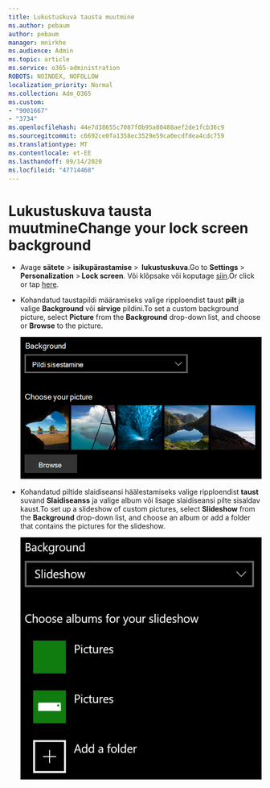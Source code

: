 ```yaml
---
title: Lukustuskuva tausta muutmine
ms.author: pebaum
author: pebaum
manager: mnirkhe
ms.audience: Admin
ms.topic: article
ms.service: o365-administration
ROBOTS: NOINDEX, NOFOLLOW
localization_priority: Normal
ms.collection: Adm_O365
ms.custom:
- "9001667"
- "3734"
ms.openlocfilehash: 44e7d38655c7087f0b95a80488aef2de1fcb36c9
ms.sourcegitcommit: c6692ce0fa1358ec3529e59ca0ecdfdea4cdc759
ms.translationtype: MT
ms.contentlocale: et-EE
ms.lasthandoff: 09/14/2020
ms.locfileid: "47714468"
---
```

# <a name="change-your-lock-screen-background"></a><span data-ttu-id="69aaa-102">Lukustuskuva tausta muutmine</span><span class="sxs-lookup"><span data-stu-id="69aaa-102">Change your lock screen background</span></span>

- <span data-ttu-id="69aaa-103">Avage **sätete**  >  **isikupärastamise**  >  **lukustuskuva**.</span><span class="sxs-lookup"><span data-stu-id="69aaa-103">Go to **Settings** > **Personalization** > **Lock screen**.</span></span> <span data-ttu-id="69aaa-104">Või klõpsake või koputage [siin](ms-settings:lockscreen?activationSource=GetHelp).</span><span class="sxs-lookup"><span data-stu-id="69aaa-104">Or click or tap [here](ms-settings:lockscreen?activationSource=GetHelp).</span></span>

- <span data-ttu-id="69aaa-105">Kohandatud taustapildi määramiseks valige ripploendist taust **pilt** ja valige **Background** või **sirvige** pildini.</span><span class="sxs-lookup"><span data-stu-id="69aaa-105">To set a custom background picture, select **Picture** from the **Background** drop-down list, and choose or **Browse** to the picture.</span></span>

  ![Kohandatud taustapildi määramine.](media/set-custom-background-pic.png)

- <span data-ttu-id="69aaa-107">Kohandatud piltide slaidiseansi häälestamiseks valige ripploendist **taust** suvand **Slaidiseanss** ja valige album või lisage slaidiseansi pilte sisaldav kaust.</span><span class="sxs-lookup"><span data-stu-id="69aaa-107">To set up a slideshow of custom pictures, select **Slideshow** from the **Background** drop-down list, and choose an album or add a folder that contains the pictures for the slideshow.</span></span>

  ![Saate häälestada kohandatud piltide slaidiseansi.](media/set-up-slideshow-background.png)
